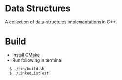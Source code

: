# Data Structures

A collection of data-structures implementations in C++.

# Build

- [Install CMake](https://cmake.org/install/)
- Run following in terminal

```
  $ ./bin/build.sh
  $ ./LinkedListTest
```
